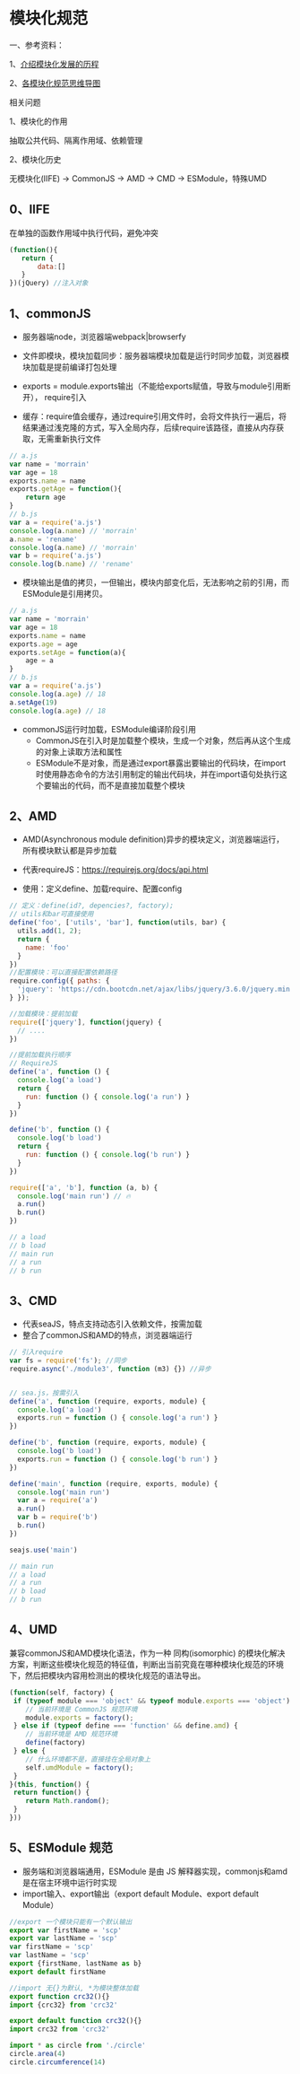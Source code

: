 # 模块化规范

一、参考资料：

1、[介绍模块化发展的历程](https://github.com/Advanced-Frontend/Daily-Interview-Question/issues/28)

2、[各模块化规范思维导图](https://www.processon.com/view/link/5c8409bbe4b02b2ce492286a)

相关问题

1、模块化的作用

抽取公共代码、隔离作用域、依赖管理

2、模块化历史

无模块化(IIFE) -> CommonJS -> AMD -> CMD -> ESModule，特殊UMD

## 0、IIFE

在单独的函数作用域中执行代码，避免冲突

```js
(function(){
   return {
       data:[]
   } 
})(jQuery) //注入对象
```

## 1、commonJS

* 服务器端node，浏览器端webpack|browserfy
* 文件即模块，模块加载同步：服务器端模块加载是运行时同步加载，浏览器模块加载是提前编译打包处理
* exports = module.exports输出（不能给exports赋值，导致与module引用断开）， require引入

* 缓存：require值会缓存，通过require引用文件时，会将文件执行一遍后，将结果通过浅克隆的方式，写入全局内存，后续require该路径，直接从内存获取，无需重新执行文件

```js
// a.js
var name = 'morrain'
var age = 18
exports.name = name
exports.getAge = function(){
    return age
}
// b.js
var a = require('a.js')
console.log(a.name) // 'morrain'
a.name = 'rename'
console.log(a.name) // 'morrain'
var b = require('a.js')
console.log(b.name) // 'rename'
```

* 模块输出是值的拷贝，一但输出，模块内部变化后，无法影响之前的引用，而ESModule是引用拷贝。

```js
// a.js
var name = 'morrain'
var age = 18
exports.name = name
exports.age = age
exports.setAge = function(a){
    age = a
}
// b.js
var a = require('a.js')
console.log(a.age) // 18
a.setAge(19)
console.log(a.age) // 18
```

* commonJS运行时加载，ESModule编译阶段引用
  * CommonJS在引入时是加载整个模块，生成一个对象，然后再从这个生成的对象上读取方法和属性
  * ESModule不是对象，而是通过export暴露出要输出的代码块，在import时使用静态命令的方法引用制定的输出代码块，并在import语句处执行这个要输出的代码，而不是直接加载整个模块

## 2、AMD

* AMD(Asynchronous module definition)异步的模块定义，浏览器端运行，所有模块默认都是异步加载

* 代表requireJS：https://requirejs.org/docs/api.html
* 使用：定义define、加载require、配置config

```js
// 定义：define(id?, depencies?, factory);
// utils和bar可直接使用
define('foo', ['utils', 'bar'], function(utils, bar) {
  utils.add(1, 2);
  return {
    name: 'foo'
  }
})
//配置模块：可以直接配置依赖路径
require.config({ paths: {
  'jquery': 'https://cdn.bootcdn.net/ajax/libs/jquery/3.6.0/jquery.min.js'
} });

//加载模块：提前加载
require(['jquery'], function(jquery) {
  // ....
})

//提前加载执行顺序
// RequireJS
define('a', function () {
  console.log('a load')
  return {
    run: function () { console.log('a run') }
  }
})

define('b', function () {
  console.log('b load')
  return {
    run: function () { console.log('b run') }
  }
})

require(['a', 'b'], function (a, b) {
  console.log('main run') // 🔥
  a.run()
  b.run()
})

// a load
// b load
// main run
// a run
// b run
```

## 3、CMD

* 代表seaJS，特点支持动态引入依赖文件，按需加载
* 整合了commonJS和AMD的特点，浏览器端运行

```js
// 引入require
var fs = require('fs'); //同步
require.async('./module3', function (m3) {}) //异步


// sea.js，按需引入
define('a', function (require, exports, module) {
  console.log('a load')
  exports.run = function () { console.log('a run') }
})

define('b', function (require, exports, module) {
  console.log('b load')
  exports.run = function () { console.log('b run') }
})

define('main', function (require, exports, module) {
  console.log('main run')
  var a = require('a')
  a.run()
  var b = require('b')
  b.run()
})

seajs.use('main')

// main run
// a load
// a run
// b load
// b run
```

## 4、UMD

兼容commonJS和AMD模块化语法，作为一种 同构(isomorphic) 的模块化解决方案，判断这些模块化规范的特征值，判断出当前究竟在哪种模块化规范的环境下，然后把模块内容用检测出的模块化规范的语法导出。

```js
(function(self, factory) {
 if (typeof module === 'object' && typeof module.exports === 'object') {
 	// 当前环境是 CommonJS 规范环境
 	module.exports = factory();
 } else if (typeof define === 'function' && define.amd) {
 	// 当前环境是 AMD 规范环境
 	define(factory)
 } else {
 	// 什么环境都不是，直接挂在全局对象上
 	self.umdModule = factory();
 }
}(this, function() {
 return function() {
 	return Math.random();
 }
}))
```

## 5、ESModule 规范

* 服务端和浏览器端通用，ESModule 是由 JS 解释器实现，commonjs和amd是在宿主环境中运行时实现
* import输入、export输出（export default Module、export default Module）

```js
//export 一个模块只能有一个默认输出
export var firstName = 'scp'
export var lastName = 'scp'
var firstName = 'scp'
var lastName = 'scp'
export {firstName, lastName as b}
export default firstName

//import 无{}为默认, *为模块整体加载
export function crc32(){}
import {crc32} from 'crc32'

export default function crc32(){}
import crc32 from 'crc32'

import * as circle from './circle'
circle.area(4)
circle.circumference(14)

```

